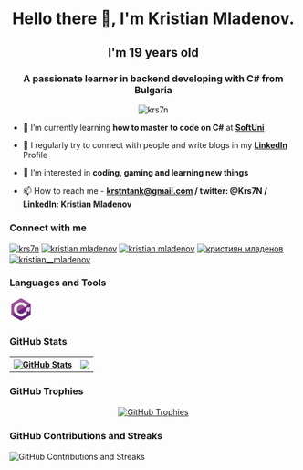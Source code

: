 <h1 align="center">Hello there 👋, I'm Kristian Mladenov.</h1>
<h2 align="center">I'm 19 years old</h2>
<h3 align="center">A passionate learner in backend developing with C# from Bulgaria</h3>

<p align="center"> <img src="https://komarev.com/ghpvc/?username=krs7n&label=Profile%20views&color=0e75b6&style=flat" alt="krs7n" /> </p>

- 🌱 I’m currently learning **how to master to code on C#** at <a href="https://softuni.bg/" target="_blank">**SoftUni**</a>

- 📝 I regularly try to connect with people and write blogs in my <a href="https://www.linkedin.com/in/kristian-mladenov-5aaa6b246/" target="_blank">**LinkedIn**</a> Profile

- 👀 I’m interested in **coding, gaming and learning new things**

- 📫 How to reach me - **krstntank@gmail.com / twitter: @Krs7N / LinkedIn: Kristian Mladenov**

<h3 align="left">Connect with me</h3>
<p align="left">
<a href="https://twitter.com/krs7n" target="blank"><img align="center" src="https://raw.githubusercontent.com/rahuldkjain/github-profile-readme-generator/master/src/images/icons/Social/twitter.svg" alt="krs7n" height="30" width="40" /></a>
<a href="https://www.linkedin.com/in/kristian-mladenov-5aaa6b246/" target="blank"><img align="center" src="https://raw.githubusercontent.com/rahuldkjain/github-profile-readme-generator/master/src/images/icons/Social/linked-in-alt.svg" alt="kristian mladenov" height="30" width="40" /></a>
<a href="https://stackoverflow.com/users/18126073/kristian-mladenov" target="blank"><img align="center" src="https://raw.githubusercontent.com/rahuldkjain/github-profile-readme-generator/master/src/images/icons/Social/stack-overflow.svg" alt="kristian mladenov" height="30" width="40" /></a>
<a href="https://www.facebook.com/profile.php?id=100004233093938" target="blank"><img align="center" src="https://raw.githubusercontent.com/rahuldkjain/github-profile-readme-generator/master/src/images/icons/Social/facebook.svg" alt="кристиян младенов" height="30" width="40" /></a>
<a href="https://instagram.com/kristian__mladenov" target="blank"><img align="center" src="https://raw.githubusercontent.com/rahuldkjain/github-profile-readme-generator/master/src/images/icons/Social/instagram.svg" alt="kristian__mladenov" height="30" width="40" /></a>
</p>

<h3 align="left">Languages and Tools</h3>
<p align="left"><a href="https://www.w3schools.com/cs/" target="_blank" rel="noreferrer"><img src="https://raw.githubusercontent.com/devicons/devicon/master/icons/csharp/csharp-original.svg" alt="csharp" width="40" height="40"/></a></p>

<h3 align="left">GitHub Stats</h3>

<table><tr><th><a href="#"><img align="center" src="https://camo.githubusercontent.com/765c31289dcc8be9e6dbd0a35ca5380c430320193492f20987203151b752bfe8/68747470733a2f2f6769746875622d726561646d652d73746174732e76657263656c2e6170702f6170693f757365726e616d653d6b7273376e2673686f775f69636f6e733d74727565266c6f63616c653d656e" alt="GitHub Stats" data-canonical-src="https://github-readme-stats.vercel.app/api?username=krs7n&show_icons=true&locale=en&amp;include_all_commits=true&amp;hide_border=true" style="max-width: 100%;"></a></th><th><a href="#"><img align="center" src="https://camo.githubusercontent.com/8ae10be15146790535eaaa20b88fb27d8b4d5fae575220877752a3c563fcbe9a/68747470733a2f2f6769746875622d726561646d652d73746174732e76657263656c2e6170702f6170692f746f702d6c616e67733f757365726e616d653d6b7273376e2673686f775f69636f6e733d74727565266c6f63616c653d656e266c61796f75743d636f6d70616374" data-canonical-src="https://github-readme-stats.vercel.app/api/top-langs?username=krs7n&show_icons=true&locale=en&layout=compact&amp;hide_border=true" style="max-width: 100%;"></a></th></tr></table>

<h3 align="left">GitHub Trophies</h3>

<p align="center"><a href="#"><img align="center" src="https://github-profile-trophy.vercel.app/?username=krs7n" alt="GitHub Trophies" /></a></p>

<h3 align="left">GitHub Contributions and Streaks</h3>

<p><img align="center" src="https://github-readme-streak-stats.herokuapp.com/?user=krs7n&" alt="GitHub Contributions and Streaks" /></p>

<!---
Krs7N/Krs7N is a ✨ special ✨ repository because its `README.md` (this file) appears on your GitHub profile.
You can click the Preview link to take a look at your changes.
--->
